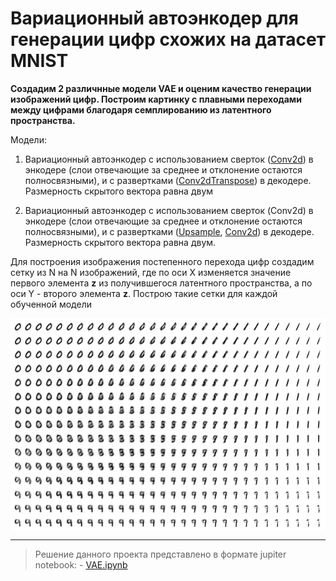 # Вариационный автоэнкодер для генерации цифр схожих на датасет MNIST

__Создадим 2 различнные модели VAE и оценим качество генерации изображений цифр. Построим картинку с плавными переходами между цифрами благодаря семплированию из латентного пространства.__

Модели:
1.   Вариационный автоэнкодер с использованием сверток ([Conv2d](https://pytorch.org/docs/stable/generated/torch.nn.Conv2d.html#torch.nn.Conv2d)) в энкодере (слои отвечающие за среднее и отклонение остаются полносвязными), и с развертками ([Conv2dTranspose](https://pytorch.org/docs/stable/generated/torch.nn.ConvTranspose2d.html#torch.nn.ConvTranspose2d)) в декодере. Размерность скрытого вектора равна двум 

2.  Вариационный автоэнкодер с использованием сверток (Conv2d) в энкодере (слои отвечающие за среднее и отклонение остаются полносвязными), и с развертками ([Upsample](https://pytorch.org/docs/stable/generated/torch.nn.Upsample.html#torch.nn.Upsample), [Conv2d](https://pytorch.org/docs/stable/generated/torch.nn.Conv2d.html#torch.nn.Conv2d)) в декодере. Размерность скрытого вектора равна двум. 

Для построения изображения постепенного перехода цифр создадим сетку из N на N изображений, где по оси Х изменяется значение первого элемента **z** из получившегося латентного пространства, а по оси Y - второго элемента **z**. Построю такие сетки для каждой обученной модели


<p align="center"> <img align="center" src="./digits.png" alt="kolesnokov__dima" height="340" width="600" /> </center>  

---
 
 > Решение данного проекта представлено в формате jupiter notebook: - [VAE.ipynb](https://github.com/Koldim2001/Digit_generator_VAE/blob/main/VAE.ipynb)

